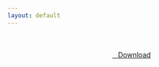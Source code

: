 ```yaml
---
layout: default
---
```


<br />

<br />

<center>
<a href="https://drive.google.com/uc?authuser=0&id=1tD4KQDZ1-Whjklwpp_QWiqI-iZYLiTBx&export=download" class="hbt"><i class="fa fa-chevron-down" aria-hidden="true"></i>&nbsp; &nbsp;Download</a>
</center><br />

<br />
